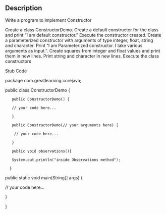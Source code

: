 ## Description
Write a program to implement Constructor

Create a class ConstructorDemo.
Create a default constructor for the class and print “I am default constructor.”
Execute the constructor created.
Create a parameterized constructor with arguments of type  integer, float, string and character.
Print “I am Parameterized constructor. I take various arguments as input.”.
Create squares from integer and float values and print them in new lines.
Print string and character in new lines.
Execute the class constructors 
 

Stub Code

 

package com.greatlearning.corejava;

public class ConstructorDemo {

 

       public ConstructorDemo() { 

       // your code here...

       }

       public ConstructorDemo(// your arguments here) {

        // your code here...

       }

       public void observations(){ 

       System.out.println("inside Observations method");

      }

  public static void main(String[] args) {

  // your code here...

  }

}